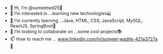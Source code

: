 - 👋 Hi, I’m @sumeetwd25:ninja:
- 👀 I’m interested in ...learning new technologies:computer:
- 🌱 I’m currently learning ...Java, HTML, CSS, JavaScript, MySQL, ReactJS, SpringBoot:rocket:
- 💞️ I’m looking to collaborate on ...some cool projects:books:
- 📫 How to reach me ... www.linkedin.com/in/sumeet-wadile-421a3727a :email:

<!---
sumeetwd25/sumeetwd25 is a ✨ special ✨ repository because its `README.md` (this file) appears on your GitHub profile.
You can click the Preview link to take a look at your changes.
--->

